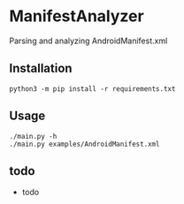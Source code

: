 # ManifestAnalyzer
Parsing and analyzing AndroidManifest.xml


## Installation

```
python3 -m pip install -r requirements.txt
```

## Usage

```
./main.py -h
./main.py examples/AndroidManifest.xml
```

## todo

- todo